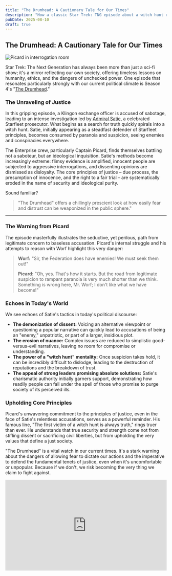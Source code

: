 ```yaml
---
title: "The Drumhead: A Cautionary Tale for Our Times"
description: "How a classic Star Trek: TNG episode about a witch hunt reflects our current political climate."
pubDate: 2025-08-10
draft: true
---
```


## The Drumhead: A Cautionary Tale for Our Times

![Picard in interrogation room](https://qmpdliftraf4pov3.public.blob.vercel-storage.com/Picard_in_interrogation_room-yNYq91n3Ne3pGgq6YAW7ajyAYXrIWd.webp)

Star Trek: The Next Generation has always been more than just a sci-fi show; it's a mirror reflecting our own society, offering timeless lessons on humanity, ethics, and the dangers of unchecked power. One episode that resonates particularly strongly with our current political climate is Season 4's "[The Drumhead](https://memory-alpha.fandom.com/wiki/The_Drumhead_(episode))."

### The Unraveling of Justice

In this gripping episode, a Klingon exchange officer is accused of sabotage, leading to an intense investigation led by [Admiral Satie](https://memory-alpha.fandom.com/wiki/Norah_Satie), a celebrated Starfleet prosecutor. What begins as a search for truth quickly spirals into a witch hunt. Satie, initially appearing as a steadfast defender of Starfleet principles, becomes consumed by paranoia and suspicion, seeing enemies and conspiracies everywhere.

The Enterprise crew, particularly Captain Picard, finds themselves battling not a saboteur, but an ideological inquisition. Satie's methods become increasingly extreme: flimsy evidence is amplified, innocent people are subjected to aggressive interrogations, and dissenting opinions are dismissed as disloyalty. The core principles of justice – due process, the presumption of innocence, and the right to a fair trial – are systematically eroded in the name of security and ideological purity.

Sound familiar?

> "The Drumhead" offers a chillingly prescient look at how easily fear and distrust can be weaponized in the public sphere."

---

### The Warning from Picard

The episode masterfully illustrates the seductive, yet perilous, path from legitimate concern to baseless accusation. Picard's internal struggle and his attempts to reason with Worf highlight this very danger:

> **Worf:** "Sir, the Federation does have enemies! We must seek them out!"
>
> **Picard:** "Oh, yes. That's how it starts. But the road from legitimate suspicion to rampant paranoia is very much shorter than we think. Something is wrong here, Mr. Worf; I don't like what we have become!"

### Echoes in Today's World

We see echoes of Satie's tactics in today's political discourse:

* **The demonization of dissent:** Voicing an alternative viewpoint or questioning a popular narrative can quickly lead to accusations of being an "enemy," unpatriotic, or part of a larger, insidious plot.
* **The erosion of nuance:** Complex issues are reduced to simplistic good-versus-evil narratives, leaving no room for compromise or understanding.
* **The power of a "witch hunt" mentality:** Once suspicion takes hold, it can be incredibly difficult to dislodge, leading to the destruction of reputations and the breakdown of trust.
* **The appeal of strong leaders promising absolute solutions:** Satie's charismatic authority initially garners support, demonstrating how readily people can fall under the spell of those who promise to purge society of its perceived ills.

### Upholding Core Principles

Picard's unwavering commitment to the principles of justice, even in the face of Satie's relentless accusations, serves as a powerful reminder. His famous line, "The first victim of a witch hunt is always truth," rings truer than ever. He understands that true security and strength come not from stifling dissent or sacrificing civil liberties, but from upholding the very values that define a just society.

"The Drumhead" is a vital watch in our current times. It's a stark warning about the dangers of allowing fear to dictate our actions and the imperative to defend the fundamental tenets of justice, even when it's uncomfortable or unpopular. Because if we don't, we risk becoming the very thing we claim to fight against.

<div style="position: relative; width: 100%; max-width: 560px; margin: 0 auto; padding-bottom: 56.25%; height: 0; overflow: hidden;">
  <iframe
    src="https://www.youtube.com/embed/CbQvCzWkATA?si=uEZsqno7prfnjMyV"
    title="YouTube video player"
    allow="accelerometer; autoplay; clipboard-write; encrypted-media; gyroscope; picture-in-picture; web-share"
    referrerpolicy="strict-origin-when-cross-origin"
    allowfullscreen
    style="position: absolute; top: 0; left: 0; width: 100%; height: 100%; border: none; display: block;"
  ></iframe>
</div>
